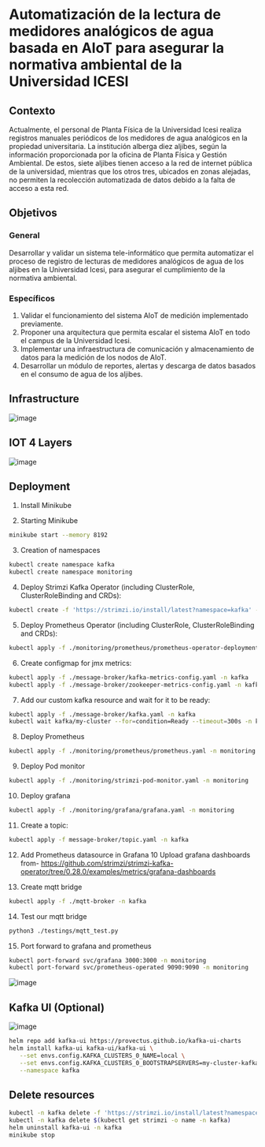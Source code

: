# Automatización de la lectura de medidores analógicos de agua basada en AIoT para asegurar la normativa ambiental de la Universidad ICESI

## Contexto
Actualmente, el personal de Planta Física de la Universidad Icesi realiza registros manuales periódicos de los medidores de agua analógicos en la propiedad universitaria. La institución alberga diez aljibes, según la información proporcionada por la oficina de Planta Física y Gestión Ambiental. De estos, siete aljibes tienen acceso a la red de internet pública de la universidad, mientras que los otros tres, ubicados en zonas alejadas, no permiten la recolección automatizada de datos debido a la falta de acceso a esta red.

## Objetivos 

### General
 
Desarrollar y validar un sistema tele-informático que permita automatizar el proceso de registro de lecturas de medidores analógicos de agua de los aljibes en la Universidad Icesi, para asegurar el cumplimiento de la normativa ambiental.

### Específicos
 
1.	Validar el funcionamiento del sistema AIoT de medición implementado previamente.
2.	Proponer una arquitectura que permita escalar el sistema AIoT en todo el campus de la Universidad Icesi. 
3.	Implementar una infraestructura de comunicación y almacenamiento de datos para la medición de los nodos de AIoT.
4.	Desarrollar un módulo de reportes, alertas y descarga de datos basados en el consumo de agua de los aljibes.
   
## Infrastructure

![image](https://github.com/alejandro945/cisterns-aiot-monitoring-automation/assets/64285906/98a30ab7-05fc-4088-a8c4-79cdf3a7663b)

## IOT 4 Layers
![image](https://github.com/alejandro945/cisterns-aiot-monitoring-automation/assets/64285906/bafb3114-074f-4920-a3dd-135c4032a9c8)

## Deployment

1. Install Minikube

2. Starting Minikube

```bash
minikube start --memory 8192
```

3. Creation of namespaces

```bash
kubectl create namespace kafka
kubectl create namespace monitoring
```

4. Deploy Strimzi Kafka Operator (including ClusterRole, ClusterRoleBinding and CRDs):

```bash
kubectl create -f 'https://strimzi.io/install/latest?namespace=kafka' -n kafka
```

5. Deploy Prometheus Operator (including ClusterRole, ClusterRoleBinding and CRDs):

```bash
kubectl apply -f ./monitoring/prometheus/prometheus-operator-deployment.yaml -n monitoring --force-conflicts=true --server-side
```

6. Create configmap for jmx metrics:

```bash
kubectl apply -f ./message-broker/kafka-metrics-config.yaml -n kafka
kubectl apply -f ./message-broker/zookeeper-metrics-config.yaml -n kafka
```

7. Add our custom kafka resource and wait for it to be ready:

```bash
kubectl apply -f ./message-broker/kafka.yaml -n kafka
kubectl wait kafka/my-cluster --for=condition=Ready --timeout=300s -n kafka
```

8. Deploy Prometheus

```bash
kubectl apply -f ./monitoring/prometheus/prometheus.yaml -n monitoring
```

9. Deploy Pod monitor

```bash
kubectl apply -f ./monitoring/strimzi-pod-monitor.yaml -n monitoring
```

10. Deploy grafana

```bash
kubectl apply -f ./monitoring/grafana/grafana.yaml -n monitoring
```

11. Create a topic:

```bash
kubectl apply -f message-broker/topic.yaml -n kafka
```

12. Add Prometheus datasource in Grafana 10 Upload grafana dashboards from- https://github.com/strimzi/strimzi-kafka-operator/tree/0.28.0/examples/metrics/grafana-dashboards

13. Create mqtt bridge

```bash
kubectl apply -f ./mqtt-broker -n kafka
```

14. Test our mqtt bridge

```bash
python3 ./testings/mqtt_test.py
```

15. Port forward to grafana and prometheus

```bash
kubectl port-forward svc/grafana 3000:3000 -n monitoring
kubectl port-forward svc/prometheus-operated 9090:9090 -n monitoring
```

![image](https://github.com/alejandro945/cisterns-aiot-monitoring-automation/assets/64285906/923625b2-8f12-4b90-8249-9f3ddc197c40)


## Kafka UI (Optional)  

![image](https://github.com/alejandro945/cisterns-aiot-monitoring-automation/assets/64285906/982a44ea-7d7d-422c-bf92-ff146db79c45)


```bash
helm repo add kafka-ui https://provectus.github.io/kafka-ui-charts
helm install kafka-ui kafka-ui/kafka-ui \
   --set envs.config.KAFKA_CLUSTERS_0_NAME=local \
   --set envs.config.KAFKA_CLUSTERS_0_BOOTSTRAPSERVERS=my-cluster-kafka-bootstrap:9092 \
   --namespace kafka
```

## Delete resources

```bash
kubectl -n kafka delete -f 'https://strimzi.io/install/latest?namespace=kafka'
kubectl -n kafka delete $(kubectl get strimzi -o name -n kafka)
helm uninstall kafka-ui -n kafka
minikube stop
```
